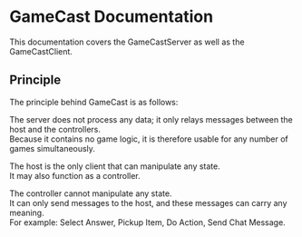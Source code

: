 # GameCast Documentation

This documentation covers the GameCastServer as well as the GameCastClient.

## Principle

The principle behind GameCast is as follows:

The server does not process any data; it only relays messages between the host and the controllers.  
Because it contains no game logic, it is therefore usable for any number of games simultaneously.

The host is the only client that can manipulate any state.  
It may also function as a controller.

The controller cannot manipulate any state.  
It can only send messages to the host, and these messages can carry any meaning.  
For example: Select Answer, Pickup Item, Do Action, Send Chat Message.
